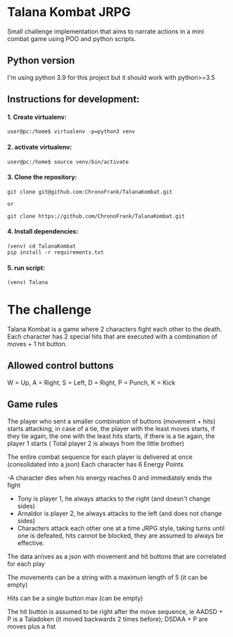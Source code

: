 # Talana Kombat JRPG
Small challenge implementation that aims to narrate actions in
a mini combat game using POO and python scripts.

## Python version
I'm using python 3.9 for this project but it should work with python>=3.5

## Instructions for development:

#### 1. Create virtualenv:
```
user@pc:/home$ virtualenv -p=python3 venv
```
#### 2. activate virtualenv:
```
user@pc:/home$ source venv/bin/activate
```
#### 3. Clone the repository:
```
git clone git@github.com:ChronoFrank/TalanaKombat.git 

or 

git clone https://github.com/ChronoFrank/TalanaKombat.git
```
#### 4. Install dependencies:
```
(venv) cd TalanaKombat
pip install -r requirements.txt
```
#### 5. run script:
```
(venv) Talana
```

# The challenge
Talana Kombat is a game where 2 characters fight each other to the death.
Each character has 2 special hits that are executed with 
a combination of moves + 1 hit button.

## Allowed control buttons
W = Up, A = Right, S = Left, D = Right, P = Punch, K = Kick <br>

## Game rules
The player who sent a smaller combination of buttons (movement + hits) starts attacking, in case of a tie, the player with the least moves starts, if they tie again, the one with the least hits starts, if there is a tie again, the player 1 starts ( Total player 2 is always from the little brother)

The entire combat sequence for each player is delivered at once (consolidated into a json)
Each character has 6 Energy Points

-A character dies when his energy reaches 0 and immediately ends the fight
- Tony is player 1, he always attacks to the right (and doesn't change sides)
- Arnaldor is player 2, he always attacks to the left (and does not change sides)
- Characters attack each other one at a time JRPG style, taking turns until one is
defeated, hits cannot be blocked, they are assumed to always be effective.

The data arrives as a json with movement and hit buttons that are correlated for each play

The movements can be a string with a maximum length of 5 (it can be empty)

Hits can be a single button max (can be empty)

The hit button is assumed to be right after the move sequence, ie AADSD + P is a Taladoken (it moved backwards 2 times before); DSDAA + P are moves plus a fist